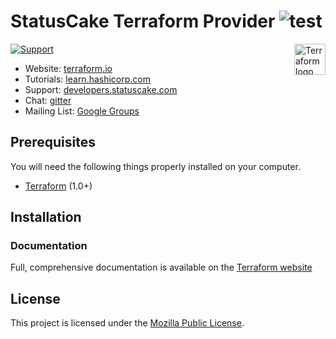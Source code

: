 # StatusCake Terraform Provider ![test](https://github.com/StatusCakeDev/terraform-provider-statuscake/workflows/test/badge.svg)

<a href="https://terraform.io">
  <img src=".github/terraform_logo.svg" alt="Terraform logo" title="Terraform"
    align="right" height="50" />
</a>

[![Support][support-badge]][support]

[support-badge]: https://img.shields.io/badge/support-terraform--statuscake-623CE4.svg?style=flat
[support]: https://developers.statuscake.com/guides/terraform/introduction

- Website: [terraform.io](https://terraform.io)
- Tutorials: [learn.hashicorp.com](https://learn.hashicorp.com/terraform?track=getting-started#getting-started)
- Support: [developers.statuscake.com](https://developers.statuscake.com/guides/terraform/introduction)
- Chat: [gitter](https://gitter.im/hashicorp-terraform/Lobby)
- Mailing List: [Google Groups](http://groups.google.com/group/terraform-tool)

## Prerequisites

You will need the following things properly installed on your computer.

- [Terraform](https://www.terraform.io/downloads.html) (1.0+)

## Installation

### Documentation

Full, comprehensive documentation is available on the [Terraform
website](https://registry.terraform.io/providers/StatusCakeDev/statuscake/latest/docs)

## License

This project is licensed under the [Mozilla Public License](LICENSE).
